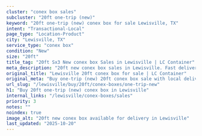 ```yaml
---
cluster: "conex box sales"
subcluster: "20ft one-trip (new)"
keyword: "20ft one-trip (new) conex box for sale Lewisville, TX"
intent: "Transactional-Local"
page_type: "Location-Product"
city: "Lewisville, TX"
service_type: "conex box"
condition: "New"
size: "20ft"
title_tag: "20ft Sx3 New conex box Sales in Lewisville | LC Container"
meta_description: "20ft new conex box sales in Lewisville. Fast delivery, competitive pricing. Serving conex boxes area. Quote ID: D6J. Call (214) 524-4168 for your free quote today."
original_title: "Lewisville 20ft conex box for sale | LC Container"
original_meta: "Buy one-trip (new) 20ft conex box sale with local delivery in Lewisville, TX. LC Container — local Since 2003. Request a fast quote today."
url_slug: "/lewisville/buy/20ft/conex-boxes/one-trip-new"
h1: "Buy 20ft one-trip (new) conex box in Lewisville"
internal_links: "/lewisville/conex-boxes/sales"
priority: 3
notes: ""
noindex: true
image_alt: "20ft new conex box available for delivery in Lewisville"
last_updated: "2025-10-20"
---
```


<!-- TODO: Add unique city/inventory copy, images, and internal links here. -->
